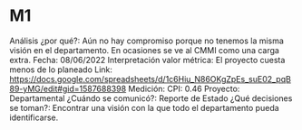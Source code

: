 # M1

Análisis ¿por qué?: Aún no hay compromiso porque no tenemos la misma visión en el departamento. En ocasiones se ve al CMMI como una carga extra.
Fecha: 08/06/2022
Interpretación valor métrica: El proyecto cuesta menos de lo planeado
Link: https://docs.google.com/spreadsheets/d/1c6Hiu_N86OKgZpEs_suE02_pqB89-yMG/edit#gid=1587688398
Medición: CPI: 0.46
Proyecto: Departamental
¿Cuándo se comunicó?: Reporte de Estado
¿Qué decisiones se toman?: Encontrar una visión con la que todo el departamento pueda identificarse.